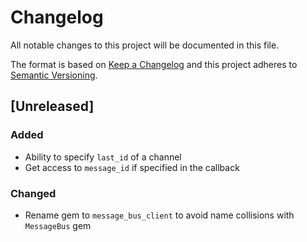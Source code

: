 # Changelog
All notable changes to this project will be documented in this file.

The format is based on [Keep a Changelog](http://keepachangelog.com/en/1.0.0/)
and this project adheres to [Semantic Versioning](http://semver.org/spec/v2.0.0.html).

## [Unreleased]
### Added
- Ability to specify `last_id` of a channel
- Get access to `message_id` if specified in the callback

### Changed
- Rename gem to `message_bus_client` to avoid name collisions with `MessageBus` gem
